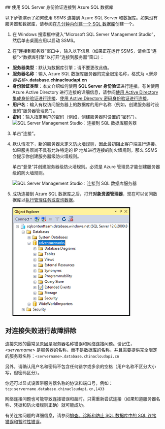 

##<a name="connect-to-azure-sql-database-using-a-server-level-principal-login"></a> 使用 SQL Server 身份验证连接到 Azure SQL 数据库

以下步骤演示了如何使用 SSMS 连接到 Azure SQL Server 和数据库。如果没有服务器和数据库，请参阅[在几分钟内创建一个 SQL 数据库](../articles/sql-database/sql-database-get-started.md)创建一个。

1. 在 Windows 搜索框中键入“Microsoft SQL Server Management Studio”，然后单击桌面应用以启动 SSMS。

2. 在“连接到服务器”窗口中，输入以下信息（如果正在运行 SSMS，请单击“连接”>“数据库引擎”以打开“连接到服务器”窗口）：

 - **服务器类型**：默认为数据库引擎；请不要更改此值。
 - **服务器名称**：输入 Azure SQL 数据库服务器的完全限定名称，格式为 *&lt;服务器名称>*.**database.chinacloudapi.cn**
 - **身份验证类型**：本文介绍如何使用 **SQL Server 身份验证**进行连接。有关使用 Azure Active Directory 进行连接的详细信息，请参阅[使用 Active Directory 集成身份验证进行连接](../articles/sql-database/sql-database-aad-authentication.md#connect-using-active-directory-integrated-authentication)、[使用 Active Directory 密码身份验证进行连接](../articles/sql-database/sql-database-aad-authentication.md#connect-using-active-directory-password-authentication)。
 - **用户名**：输入有权访问服务器上的数据库的用户名称（例如，创建服务器时设置的“服务器管理员”）。
 - **密码**：输入指定用户的密码（例如，创建服务器时设置的“密码”）。
   ![SQL Server Management Studio：连接到 SQL 数据库服务器](./media/sql-database-sql-server-management-studio-connect-server-principal/connect.png)  

3. 单击“连接”。
 
4. 默认情况下，新的服务器未定义[防火墙规则](../articles/sql-database/sql-database-firewall-configure.md)，因此最初阻止客户端进行连接。如果服务器尚不具有允许特定的 IP 地址进行连接的防火墙规则，那么 SSMS 会提示你创建服务器级防火墙规则。

    单击“登录”并创建服务器级防火墙规则。必须是 Azure 管理员才能创建服务器级的防火墙规则。

    ![SQL Server Management Studio：连接到 SQL 数据库服务器](./media/sql-database-sql-server-management-studio-connect-server-principal/newfirewallrule.png)  

5. 成功连接到 Azure SQL 数据库之后，打开**对象资源管理器**，现在可以访问数据库以[执行管理任务或查询数据](../articles/sql-database/sql-database-manage-azure-ssms.md)。
 
     ![新的服务器级防火墙](./media/sql-database-sql-server-management-studio-connect-server-principal/connect-server-principal-5.png)  

## 对连接失败进行故障排除

连接失败的最常见原因是服务器名称错误和网络连接问题。请记住，<*servername*> 是服务器的名称，而不是数据库的名称，并且需要提供完全限定的服务器名称：`<servername>.database.chinacloudapi.cn`

另外，请确认用户名和密码不包含任何错字或多余的空格（用户名称不区分大小写，但密码区分）。

你还可以显式设置带服务器名称的协议和端口号，例如：`tcp:servername.database.chinacloudapi.cn,1433`

网络连接问题也可能导致连接错误和超时。只需重新尝试连接（如果知道服务器名称、凭据和防火墙规则正确）就可能成功。

有关连接问题的详细信息，请参阅[排查、诊断和防止 SQL 数据库中的 SQL 连接错误和暂时性错误](../articles/sql-database/sql-database-connectivity-issues.md)。

<!---HONumber=Mooncake_1024_2016-->